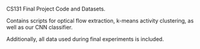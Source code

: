 CS131 Final Project Code and Datasets.

Contains scripts for optical flow extraction, k-means activity clustering, as well as our CNN classifier.

Additionally, all data used during final experiments is included.
